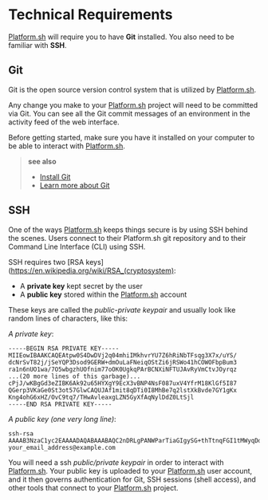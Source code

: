 # Technical Requirements

[Platform.sh](https://platform.sh/) will require you to have **Git**
installed. You also need to be familiar with **SSH**.

## Git

Git is the open source version control system that is utilized by
[Platform.sh](https://platform.sh/).

Any change you make to your [Platform.sh](https://platform.sh/) project will 
need to be committed via Git. You can see all the Git commit messages of an
environment in the activity feed of the web interface.

Before getting started, make sure you have it installed on your computer
to be able to interact with [Platform.sh](https://platform.sh/).

> **see also**
>
> * [Install Git](https://help.github.com/articles/set-up-git)
> * [Learn more about Git](http://git-scm.com/)

## SSH

One of the ways [Platform.sh](https://platform.sh/) keeps things secure
is by using SSH behind the scenes. Users connect to their Platform.sh
git repository and to their Command Line Interface (CLI) using
SSH.

SSH requires two [RSA
keys](https://en.wikipedia.org/wiki/RSA_(cryptosystem):

* A **private key** kept secret by the user
* A **public key** stored within the [Platform.sh](https://platform.sh/) account

These keys are called the *public-private keypair* and usually look like
random lines of characters, like this:

*A private key*:

    -----BEGIN RSA PRIVATE KEY-----
    MIIEowIBAAKCAQEAtpw0S4DwDVj2q04mhiIMkhvrYU7Z6hRiNbTFsqg3X7x/uYS/
    dcNrSvT82j/jSeYQP3Dsod9GERW+dmOuLaFNeiqOStZi6jRSWo41hCOWOFbpBum3
    ra1n6nUO1wa/7O5wbgzhUOfnim77oOK0UgkqPArBCNXiNFTUJAvRyVmCtvJOyrqz
    ...(20 more lines of this garbage)...
    cPjJ/wKBgGd3eZIBK6Ak92u65HYXgY9EcX3vBNP4NsF087uxV4YfrM18KlGf5I87
    QGerp3VKaGe0St3ot57GlwCAQUJAf1mit8qDTi0I8MhBe7q2lstXkBvde7GY1gKx
    Kng4ohG6xHZ/OvC9tq7/THwAvleaxgLZN5GyXfAqNylDdZ0LtSjl
    -----END RSA PRIVATE KEY-----

*A public key (one very long line)*:

    ssh-rsa AAAAB3NzaC1yc2EAAAADAQABAAABAQC2nDRLgPANWParTiaGIgySG+thTtnqFGI1tMWyqDdfvH+5hL91w2tK9PzaP+NJ5hA/cOyh30YRFb52Y64toU16Ko5K1mLqNFJajjWEI5Y4VukG6betrWfqdQ7XBr/s7nBuDOFQ5+eKbvug4rRSCSo8CsEI1eI0VNQkC9HJWYK28k7KurMdTN7X/Z/4vknM4/Rm2bnMk2idoORQgomeZS1p3GkG8dQs/c0j/b4H7azxnqdcCaR4ahbytX3d49BN0WwE84C+ItsnkCt1g5tVADPrab+Ywsm/FTnGY3cJKKdOAHt7Ls5lfpyyug2hNAFeiZF0MoCekjDZ2GH2xdFc7AX/ your_email_address@example.com

You will need a ssh *public/private keypair* in order to interact with
[Platform.sh](https://platform.sh/). 
Your public key is uploaded to your [Platform.sh](https://platform.sh/) user 
account, and it then governs authentication for Git, SSH sessions (shell access), 
and other tools that connect to your [Platform.sh](https://platform.sh/) project.
